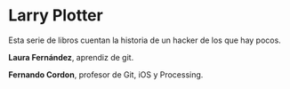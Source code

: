 # Larry Plotter

Esta serie de libros cuentan la historia de un hacker de los que hay pocos.

**Laura Fernández**, aprendiz de git.

**Fernando Cordon**, profesor de Git, iOS y Processing.
